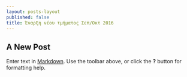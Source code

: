 ```yaml
---
layout: posts-layout
published: false
title: Έναρξη νέου τμήματος Σεπ/Οκτ 2016
---
```

## A New Post

Enter text in [Markdown](http://daringfireball.net/projects/markdown/). Use the toolbar above, or click the **?** button for formatting help.
